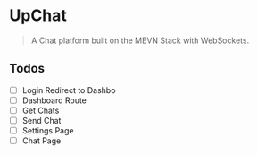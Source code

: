 # UpChat

> A Chat platform built on the MEVN Stack with WebSockets.

## Todos

- [ ] Login Redirect to Dashbo
- [ ] Dashboard Route
- [ ] Get Chats
- [ ] Send Chat
- [ ] Settings Page
- [ ] Chat Page
## 